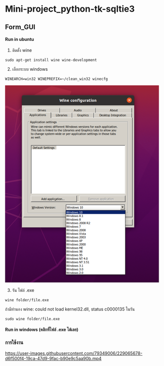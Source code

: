 # Mini-project_python-tk-sqltie3
## Form_GUI
#### Run in ubuntu 
1. ติดตั้ง wine
```
sudo apt-get install wine wine-development
```
2. เลือกระบบ windows
```
WINEARCH=win32 WINEPREFIX=~/clean_win32 winecfg
```

<p align="center">
<img src=img/win.png>
</p>

3. รัน ไฟล์ .exe
```
wine folder/file.exe
```
ถ้ามีทำนอง wine: could not load kernel32.dll, status c0000135 ในรัน

```
sudo wine folder/file.exe
```
#### Run in windows (คลิกที่ไฟล์ .exe ได้เลย)

### การใช้งาน

https://user-images.githubusercontent.com/79349006/229065678-d6f500f4-19ca-47d9-9fac-b90e9c5aa90b.mp4


